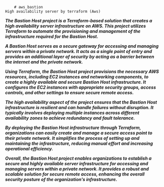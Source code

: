         # aws_bastion
    High availability server by terraform (Aws)
    
   

   ***The Bastion Host project is a Terraform-based solution that creates a high availability server infrastructure on AWS. This project utilizes Terraform to automate the provisioning and management of the infrastructure required for the Bastion Host.***
    
***A Bastion Host serves as a secure gateway for accessing and managing servers within a private network. It acts as a single point of entry and provides an additional layer of security by acting as a barrier between the internet and the private network.***

***Using Terraform, the Bastion Host project provisions the necessary AWS resources, including EC2 instances and networking components, to create a highly available and secure Bastion Host infrastructure. It configures the EC2 instances with appropriate security groups, access controls, and other settings to ensure secure remote access.***

***The high availability aspect of the project ensures that the Bastion Host infrastructure is resilient and can handle failures without disruption. It typically involves deploying multiple instances across different availability zones to achieve redundancy and fault tolerance.***

***By deploying the Bastion Host infrastructure through Terraform, organizations can easily create and manage a secure access point to their private network. It simplifies the process of setting up and maintaining the infrastructure, reducing manual effort and increasing operational efficiency.***

***Overall, the Bastion Host project enables organizations to establish a secure and highly available server infrastructure for accessing and managing servers within a private network. It provides a robust and scalable solution for secure remote access, enhancing the overall security posture of the organization's infrastructure.***
